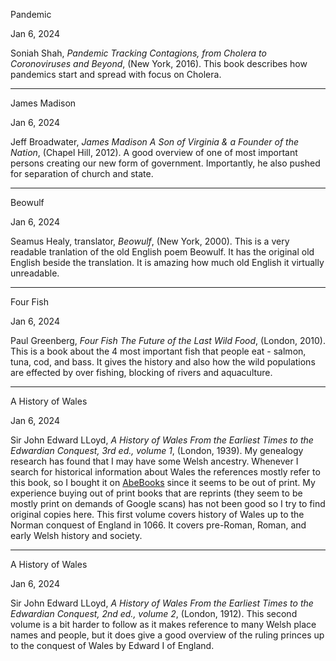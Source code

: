 Pandemic

Jan 6, 2024

Soniah Shah, *Pandemic Tracking Contagions, from Cholera to Coronoviruses and Beyond*, (New York, 2016). This book describes how pandemics start and spread with focus on Cholera.

***

James Madison

Jan 6, 2024

Jeff Broadwater, *James Madison A Son of Virginia & a Founder of the Nation*, (Chapel Hill, 2012). A good overview of one of most important persons creating our new form of government. Importantly, he also pushed for separation of church and state.

***

Beowulf

Jan 6, 2024

Seamus Healy, translator, *Beowulf*, (New York, 2000). This is a very readable tranlation of the old English poem Beowulf. It has the original old English beside the translation. It is amazing how much old English it virtually unreadable.

***

Four Fish

Jan 6, 2024

Paul Greenberg, *Four Fish The Future of the Last Wild Food*, (London, 2010). This is a book about the 4 most important fish that people eat - salmon, tuna, cod, and bass. It gives the history and also how the wild populations are effected by over fishing, blocking of rivers and aquaculture.

***

A History of Wales

Jan 6, 2024

Sir John Edward LLoyd, *A History of Wales From the Earliest Times to the Edwardian Conquest, 3rd ed., volume 1*, (London, 1939). My genealogy research has found that I may have some Welsh ancestry. Whenever I search for historical information about Wales the references mostly refer to this book, so I bought it on [AbeBooks](https://www.abebooks.com/) since it seems to be out of print. My experience buying out of print books that are reprints (they seem to be mostly print on demands of Google scans) has not been good so I try to find original copies here. This first volume covers history of Wales up to the Norman conquest of England in 1066. It covers pre-Roman, Roman, and early Welsh history and society.

***

A History of Wales

Jan 6, 2024

Sir John Edward LLoyd, *A History of Wales From the Earliest Times to the Edwardian Conquest, 2nd ed., volume 2*, (London, 1912). This second volume is a bit harder to follow as it makes reference to many Welsh place names and people, but it does give a good overview of the ruling princes up to the conquest of Wales by Edward I of England.